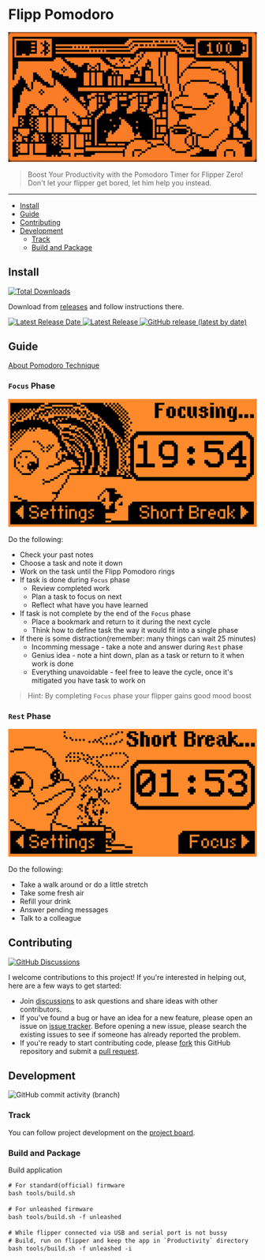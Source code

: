 # Flipp Pomodoro
![Banner Image](docs/headline.gif)

>Boost Your Productivity with the Pomodoro Timer for Flipper Zero! Don't let your flipper get bored, let him help you instead.

---
* [Install](#install)
* [Guide](#guide)
* [Contributing](#contributing)
* [Development](#development)
    + [Track](#track)
    + [Build and Package](#build-and-package)

## Install
[![Total Downloads](https://img.shields.io/github/downloads/Th3Un1q3/flipp_pomodoro/total?style=for-the-badge)](https://github.com/Th3Un1q3/flipp_pomodoro/releases/latest)

Download from [releases](https://github.com/Th3Un1q3/flipp_pomodoro/releases/latest) and follow instructions there.

[![Latest Release Date](https://img.shields.io/github/release-date/Th3Un1q3/flipp_pomodoro?label=Latest%20release%20&style=for-the-badge) ![Latest Release](https://img.shields.io/github/v/release/Th3Un1q3/flipp_pomodoro?label=Latest%20version&style=for-the-badge) ![GitHub release (latest by date)](https://img.shields.io/github/downloads/Th3Un1q3/flipp_pomodoro/latest/total?label=Latest%20downloaded&style=for-the-badge)](https://github.com/Th3Un1q3/flipp_pomodoro/releases/latest)

## Guide

[About Pomodoro Technique](https://francescocirillo.com/products/the-pomodoro-technique)

### `Focus` Phase

![Working Screen](docs/working.png)

Do the following:
* Check your past notes
* Choose a task and note it down
* Work on the task until the Flipp Pomodoro rings
* If task is done during `Focus` phase
    * Review completed work
    * Plan a task to focus on next
    * Reflect what have you have learned
* If task is not complete by the end of the `Focus` phase
    * Place a bookmark and return to it during the next cycle
    * Think how to define task the way it would fit into a single phase
* If there is some distraction(remember: many things can wait 25 minutes)
    * Incomming message - take a note and answer during `Rest` phase
    * Genius idea - note a hint down, plan as a task or return to it when work is done
    * Everything unavoidable - feel free to leave the cycle, once it's mitigated you have task to work on

> Hint: By completing `Focus` phase your flipper gains good mood boost

### `Rest` Phase
![Resting Screen](docs/resting.png)

Do the following:
* Take a walk around or do a little stretch
* Take some fresh air
* Refill your drink
* Answer pending messages
* Talk to a colleague

## Contributing

[![GitHub Discussions](https://img.shields.io/github/discussions/Th3Un1q3/flipp_pomodoro?style=for-the-badge)](https://github.com/Th3Un1q3/flipp_pomodoro/discussions)

I welcome contributions to this project! If you're interested in helping out, here are a few ways to get started:
- Join [discussions](https://github.com/Th3Un1q3/flipp_pomodoro/discussions) to ask questions and share ideas with other contributors.
- If you've found a bug or have an idea for a new feature, please open an issue on [issue tracker](https://github.com/Th3Un1q3/flipp_pomodoro/issues). Before opening a new issue, please search the existing issues to see if someone has already reported the problem.
- If you're ready to start contributing code, please [fork](https://github.com/Th3Un1q3/flipp_pomodoro/fork) this GitHub repository and submit a [pull request](https://github.com/Th3Un1q3/flipp_pomodoro/pulls).

## Development

![GitHub commit activity (branch)](https://img.shields.io/github/commit-activity/m/Th3Un1q3/flipp_pomodoro?style=for-the-badge)

### Track
You can follow project development on the [project board](https://github.com/users/Th3Un1q3/projects/1).


###  Build and Package
Build application
```shell
# For standard(official) firmware
bash tools/build.sh

# For unleashed firmware
bash tools/build.sh -f unleashed 

# While flipper connected via USB and serial port is not bussy
# Build, run on flipper and keep the app in `Productivity` directory
bash tools/build.sh -f unleashed -i
```

